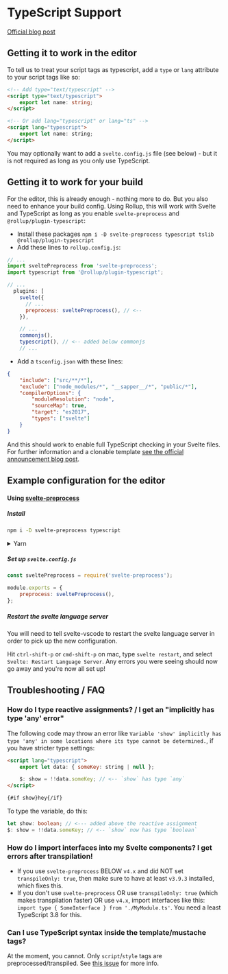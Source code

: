 # TypeScript Support

[Official blog post](https://svelte.dev/blog/svelte-and-typescript)

## Getting it to work in the editor

To tell us to treat your script tags as typescript, add a `type` or `lang` attribute to your script tags like so:

```html
<!-- Add type="text/typescript" -->
<script type="text/typescript">
    export let name: string;
</script>

<!-- Or add lang="typescript" or lang="ts" -->
<script lang="typescript">
    export let name: string;
</script>
```

You may optionally want to add a `svelte.config.js` file (see below) - but it is not required as long as you only use TypeScript.

## Getting it to work for your build

For the editor, this is already enough - nothing more to do. But you also need to enhance your build config. Using Rollup, this will work with Svelte and TypeScript as long as you enable `svelte-preprocess` and `@rollup/plugin-typescript`:

-   Install these packages `npm i -D svelte-preprocess typescript tslib @rollup/plugin-typescript`
-   Add these lines to `rollup.config.js`:

```js
// ...
import sveltePreprocess from 'svelte-preprocess';
import typescript from '@rollup/plugin-typescript';

// ...
  plugins: [
    svelte({
      // ...
      preprocess: sveltePreprocess(), // <--
    }),

    // ...
    commonjs(),
    typescript(), // <-- added below commonjs
    // ...
```

-   Add a `tsconfig.json` with these lines:

```json
{
    "include": ["src/**/*"],
    "exclude": ["node_modules/*", "__sapper__/*", "public/*"],
    "compilerOptions": {
        "moduleResolution": "node",
        "sourceMap": true,
        "target": "es2017",
        "types": ["svelte"]
    }
}
```

And this should work to enable full TypeScript checking in your Svelte files. For further information and a clonable template [see the official announcement blog post](https://svelte.dev/blog/svelte-and-typescript).

## Example configuration for the editor

#### Using [svelte-preprocess](https://github.com/sveltejs/svelte-preprocess)

##### Install

```sh
npm i -D svelte-preprocess typescript
```

<details>
<summary>Yarn</summary>

```sh
yarn add --dev svelte-preprocess typescript
```

</details>

##### Set up `svelte.config.js`

```js
const sveltePreprocess = require('svelte-preprocess');

module.exports = {
    preprocess: sveltePreprocess(),
};
```

##### Restart the svelte language server

You will need to tell svelte-vscode to restart the svelte language server in order to pick up the new configuration.

Hit `ctrl-shift-p` or `cmd-shift-p` on mac, type `svelte restart`, and select `Svelte: Restart Language Server`. Any errors you were seeing should now go away and you're now all set up!

## Troubleshooting / FAQ

### How do I type reactive assignments? / I get an "implicitly has type 'any' error"

The following code may throw an error like `Variable 'show' implicitly has type 'any' in some locations where its type cannot be determined.`, if you have stricter type settings:

```html
<script lang="typescript">
    export let data: { someKey: string | null };

    $: show = !!data.someKey; // <-- `show` has type `any`
</script>

{#if show}hey{/if}
```

To type the variable, do this:

```ts
let show: boolean; // <--- added above the reactive assignment
$: show = !!data.someKey; // <-- `show` now has type `boolean`
```

### How do I import interfaces into my Svelte components? I get errors after transpilation!

-   If you use `svelte-preprocess` BELOW `v4.x` and did NOT set `transpileOnly: true`, then make sure to have at least `v3.9.3` installed, which fixes this.
-   If you don't use `svelte-preprocess` OR use `transpileOnly: true` (which makes transpilation faster) OR use `v4.x`, import interfaces like this: `import type { SomeInterface } from './MyModule.ts'`. You need a least TypeScript 3.8 for this.

### Can I use TypeScript syntax inside the template/mustache tags?

At the moment, you cannot. Only `script`/`style` tags are preprocessed/transpiled. See [this issue](https://github.com/sveltejs/svelte/issues/4701) for more info.

